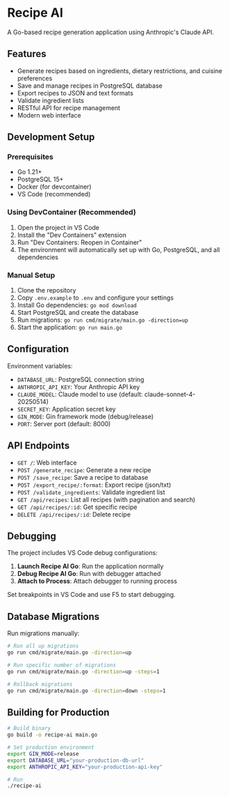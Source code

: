 # Recipe AI

A Go-based recipe generation application using Anthropic's Claude API.

## Features

- Generate recipes based on ingredients, dietary restrictions, and cuisine preferences
- Save and manage recipes in PostgreSQL database
- Export recipes to JSON and text formats
- Validate ingredient lists
- RESTful API for recipe management
- Modern web interface

## Development Setup

### Prerequisites

- Go 1.21+
- PostgreSQL 15+
- Docker (for devcontainer)
- VS Code (recommended)

### Using DevContainer (Recommended)

1. Open the project in VS Code
2. Install the "Dev Containers" extension
3. Run "Dev Containers: Reopen in Container"
4. The environment will automatically set up with Go, PostgreSQL, and all dependencies

### Manual Setup

1. Clone the repository
2. Copy `.env.example` to `.env` and configure your settings
3. Install Go dependencies: `go mod download`
4. Start PostgreSQL and create the database
5. Run migrations: `go run cmd/migrate/main.go -direction=up`
6. Start the application: `go run main.go`

## Configuration

Environment variables:

- `DATABASE_URL`: PostgreSQL connection string
- `ANTHROPIC_API_KEY`: Your Anthropic API key
- `CLAUDE_MODEL`: Claude model to use (default: claude-sonnet-4-20250514)
- `SECRET_KEY`: Application secret key
- `GIN_MODE`: Gin framework mode (debug/release)
- `PORT`: Server port (default: 8000)

## API Endpoints

- `GET /`: Web interface
- `POST /generate_recipe`: Generate a new recipe
- `POST /save_recipe`: Save a recipe to database
- `POST /export_recipe/:format`: Export recipe (json/txt)
- `POST /validate_ingredients`: Validate ingredient list
- `GET /api/recipes`: List all recipes (with pagination and search)
- `GET /api/recipes/:id`: Get specific recipe
- `DELETE /api/recipes/:id`: Delete recipe

## Debugging

The project includes VS Code debug configurations:

1. **Launch Recipe AI Go**: Run the application normally
2. **Debug Recipe AI Go**: Run with debugger attached
3. **Attach to Process**: Attach debugger to running process

Set breakpoints in VS Code and use F5 to start debugging.

## Database Migrations

Run migrations manually:

```bash
# Run all up migrations
go run cmd/migrate/main.go -direction=up

# Run specific number of migrations
go run cmd/migrate/main.go -direction=up -steps=1

# Rollback migrations
go run cmd/migrate/main.go -direction=down -steps=1
```

## Building for Production

```bash
# Build binary
go build -o recipe-ai main.go

# Set production environment
export GIN_MODE=release
export DATABASE_URL="your-production-db-url"
export ANTHROPIC_API_KEY="your-production-api-key"

# Run
./recipe-ai
```
